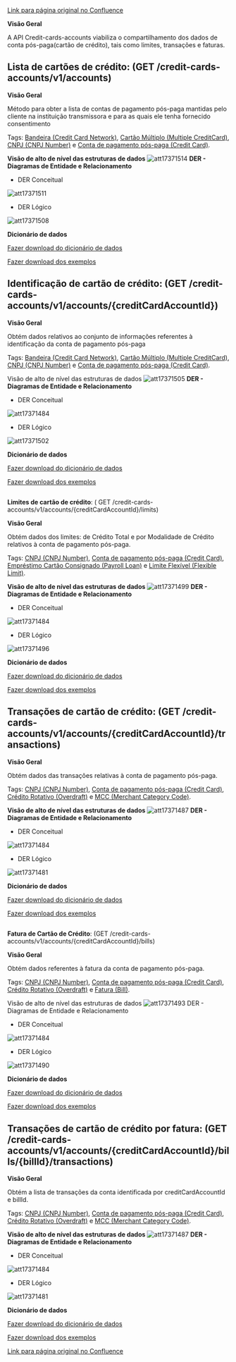 [Link para página original no Confluence](https://openfinancebrasil.atlassian.net/wiki/spaces/OF/pages/17371421)

**Visão Geral**

A API Credit-cards-accounts viabiliza o compartilhamento dos dados de conta pós-paga(cartão de crédito), tais como limites, transações e faturas.

## **Lista de cartões de crédito:** (GET /credit-cards-accounts/v1/accounts)

**Visão Geral**

Método para obter a lista de contas de pagamento pós-paga mantidas pelo cliente na instituição transmissora e para as quais ele tenha fornecido consentimento

Tags: [Bandeira (Credit Card Network)](https://openbanking-brasil.github.io/areadesenvolvedor/#glossarioBandeira), [Cartão Múltiplo (Multiple CreditCard)](https://openbanking-brasil.github.io/areadesenvolvedor/#glossarioCartaoMultiplo), [CNPJ (CNPJ Number)](https://openbanking-brasil.github.io/areadesenvolvedor/#glossarioCNPJ) e [Conta de pagamento pós-paga (Credit Card)](https://openbanking-brasil.github.io/areadesenvolvedor/#glossarioContaPagamentoPosPaga).

**Visão de alto de nível das estruturas de dados**
![att17371514](Informa%c3%a7%c3%b5es%20Gerais%20-%20Cart%c3%a3o%20de%20Cr%c3%a9dito%20-%20v1.0.4/attachments/TLD_CreditCardAccount_List-f5ed7649.png)
**DER - Diagramas de Entidade e Relacionamento**

- DER Conceitual

![att17371511](Informa%c3%a7%c3%b5es%20Gerais%20-%20Cart%c3%a3o%20de%20Cr%c3%a9dito%20-%20v1.0.4/attachments/DER_CreditCardAccount_List_Conceitual-0e6048e1.png)

- DER Lógico

![att17371508](Informa%c3%a7%c3%b5es%20Gerais%20-%20Cart%c3%a3o%20de%20Cr%c3%a9dito%20-%20v1.0.4/attachments/DER_CreditCardAccount_List_Logico-e2ca0183.png)

**Dicionário de dados**

[Fazer download do dicionário de dados](https://openbanking-brasil.github.io/areadesenvolvedor/dictionary/creditCardsGetAccounts_v1.csv)

[Fazer download dos exemplos](https://openbanking-brasil.github.io/areadesenvolvedor/dictionary/example/examples_credit_cards_accounts_list.csv)

## **Identificação de cartão de crédito**: (GET /credit-cards-accounts/v1/accounts/{creditCardAccountId})

**Visão Geral**

Obtém dados relativos ao conjunto de informações referentes à identificação da conta de pagamento pós-paga

Tags: [Bandeira (Credit Card Network)](https://openbanking-brasil.github.io/areadesenvolvedor/#glossarioBandeira), [Cartão Múltiplo (Multiple CreditCard)](https://openbanking-brasil.github.io/areadesenvolvedor/#glossarioCartaoMultiplo), [CNPJ (CNPJ Number)](https://openbanking-brasil.github.io/areadesenvolvedor/#glossarioCNPJ) e [Conta de pagamento pós-paga (Credit Card)](https://openbanking-brasil.github.io/areadesenvolvedor/#glossarioContaPagamentoPosPaga).

Visão de alto de nível das estruturas de dados
![att17371505](Informa%c3%a7%c3%b5es%20Gerais%20-%20Cart%c3%a3o%20de%20Cr%c3%a9dito%20-%20v1.0.4/attachments/TLD_CreditCardAccount_Identification-a9737a16.png)
**DER - Diagramas de Entidade e Relacionamento**

- DER Conceitual

![att17371484](Informa%c3%a7%c3%b5es%20Gerais%20-%20Cart%c3%a3o%20de%20Cr%c3%a9dito%20-%20v1.0.4/attachments/DER_CreditCardAccount-62b49dec.png)

- DER Lógico

![att17371502](Informa%c3%a7%c3%b5es%20Gerais%20-%20Cart%c3%a3o%20de%20Cr%c3%a9dito%20-%20v1.0.4/attachments/DER_CreditCardAccount_Identification-c203839a.png)

**Dicionário de dados**

[Fazer download do dicionário de dados](https://openbanking-brasil.github.io/areadesenvolvedor/dictionary/creditCardsGetAccountsCreditCardAccountId_v1.csv)

[Fazer download dos exemplos](https://openbanking-brasil.github.io/areadesenvolvedor/dictionary/example/examples_credit_cards_accounts_identification.csv)

##   
**Limites de cartão de crédito**: ( GET /credit-cards-accounts/v1/accounts/{creditCardAccountId}/limits)

**Visão Geral**

Obtém dados dos limites: de Crédito Total e por Modalidade de Crédito relativos à conta de pagamento pós-paga.

Tags: [CNPJ (CNPJ Number)](https://openbanking-brasil.github.io/areadesenvolvedor/#glossarioCNPJ), [Conta de pagamento pós-paga (Credit Card)](https://openbanking-brasil.github.io/areadesenvolvedor/#glossarioContaPagamentoPosPaga), [Empréstimo Cartão Consignado (Payroll Loan)](https://openbanking-brasil.github.io/areadesenvolvedor/#glossarioEmprestimoCartaoConsignado) e [Limite Flexível (Flexible Limit)](https://openbanking-brasil.github.io/areadesenvolvedor/#glossarioLimiteFlexivel).

**Visão de alto de nível das estruturas de dados**
![att17371499](Informa%c3%a7%c3%b5es%20Gerais%20-%20Cart%c3%a3o%20de%20Cr%c3%a9dito%20-%20v1.0.4/attachments/TLD_CreditCardAccount_Limits-da0b15b9.png)
**DER - Diagramas de Entidade e Relacionamento**

- DER Conceitual

![att17371484](Informa%c3%a7%c3%b5es%20Gerais%20-%20Cart%c3%a3o%20de%20Cr%c3%a9dito%20-%20v1.0.4/attachments/DER_CreditCardAccount-62b49dec.png)

- DER Lógico

![att17371496](Informa%c3%a7%c3%b5es%20Gerais%20-%20Cart%c3%a3o%20de%20Cr%c3%a9dito%20-%20v1.0.4/attachments/DER_CreditCardAccount_Limits-a61a5c76.png)

**Dicionário de dados**

[Fazer download do dicionário de dados](https://openbanking-brasil.github.io/areadesenvolvedor/dictionary/creditCardsGetAccountsCreditCardAccountIdLimits_v1.csv)

[Fazer download dos exemplos](https://openbanking-brasil.github.io/areadesenvolvedor/dictionary/example/examples_credit_cards_accounts_limits.csv)

## **Transações de cartão de crédito**: (GET /credit-cards-accounts/v1/accounts/{creditCardAccountId}/transactions)

**Visão Geral**

Obtém dados das transações relativas à conta de pagamento pós-paga.

Tags: [CNPJ (CNPJ Number)](https://openbanking-brasil.github.io/areadesenvolvedor/#glossarioCNPJ), [Conta de pagamento pós-paga (Credit Card)](https://openbanking-brasil.github.io/areadesenvolvedor/#glossarioContaPagamentoPosPaga), [Crédito Rotativo (Overdraft)](https://openbanking-brasil.github.io/areadesenvolvedor/#glossarioCreditoRotativo) e [MCC (Merchant Category Code)](https://openbanking-brasil.github.io/areadesenvolvedor/#glossarioMCC).

**Visão de alto de nível das estruturas de dados**
![att17371487](Informa%c3%a7%c3%b5es%20Gerais%20-%20Cart%c3%a3o%20de%20Cr%c3%a9dito%20-%20v1.0.4/attachments/TLD_CreditCardAccount_Transactions-30cd2d1e.png)
**DER - Diagramas de Entidade e Relacionamento**

- DER Conceitual

![att17371484](Informa%c3%a7%c3%b5es%20Gerais%20-%20Cart%c3%a3o%20de%20Cr%c3%a9dito%20-%20v1.0.4/attachments/DER_CreditCardAccount-62b49dec.png)

- DER Lógico

![att17371481](Informa%c3%a7%c3%b5es%20Gerais%20-%20Cart%c3%a3o%20de%20Cr%c3%a9dito%20-%20v1.0.4/attachments/DER_CreditCardAccount_Transactions-3ec790c3.png)

**Dicionário de dados**

[Fazer download do dicionário de dados](https://openbanking-brasil.github.io/areadesenvolvedor/dictionary/creditCardsGetAccountsCreditCardAccountIdTransactions_v1.csv)

[Fazer download dos exemplos](https://openbanking-brasil.github.io/areadesenvolvedor/dictionary/example/examples_credit_cards_accounts_transactions.csv)

##   
**Fatura de Cartão de Crédito**: (GET /credit-cards-accounts/v1/accounts/{creditCardAccountId}/bills)

**Visão Geral**

Obtém dados referentes à fatura da conta de pagamento pós-paga.

Tags: [CNPJ (CNPJ Number)](https://openbanking-brasil.github.io/areadesenvolvedor/#glossarioCNPJ), [Conta de pagamento pós-paga (Credit Card)](https://openbanking-brasil.github.io/areadesenvolvedor/#glossarioContaPagamentoPosPaga), [Crédito Rotativo (Overdraft)](https://openbanking-brasil.github.io/areadesenvolvedor/#glossarioCreditoRotativo) e [Fatura (Bill)](https://openbanking-brasil.github.io/areadesenvolvedor/#glossarioFatura).

Visão de alto de nível das estruturas de dados
![att17371493](Informa%c3%a7%c3%b5es%20Gerais%20-%20Cart%c3%a3o%20de%20Cr%c3%a9dito%20-%20v1.0.4/attachments/TLD_CreditCardAccount_Bill-18fa37a9.png)
DER - Diagramas de Entidade e Relacionamento

- DER Conceitual

![att17371484](Informa%c3%a7%c3%b5es%20Gerais%20-%20Cart%c3%a3o%20de%20Cr%c3%a9dito%20-%20v1.0.4/attachments/DER_CreditCardAccount-62b49dec.png)

- DER Lógico

![att17371490](Informa%c3%a7%c3%b5es%20Gerais%20-%20Cart%c3%a3o%20de%20Cr%c3%a9dito%20-%20v1.0.4/attachments/DER_CreditCardAccount_Bill-eafe4a52.png)

**Dicionário de dados**

[Fazer download do dicionário de dados](https://openbanking-brasil.github.io/areadesenvolvedor/dictionary/creditCardsGetAccountsCreditCardAccountIdBills_v1.csv)

[Fazer download dos exemplos](https://openbanking-brasil.github.io/areadesenvolvedor/dictionary/example/examples_credit_cards_accounts_bill.csv)

## **Transações de cartão de crédito por fatura**: (GET /credit-cards-accounts/v1/accounts/{creditCardAccountId}/bills/{billId}/transactions)

**Visão Geral**

Obtém a lista de transações da conta identificada por creditCardAccountId e billId.

Tags: [CNPJ (CNPJ Number)](https://openbanking-brasil.github.io/areadesenvolvedor/#glossarioCNPJ), [Conta de pagamento pós-paga (Credit Card)](https://openbanking-brasil.github.io/areadesenvolvedor/#glossarioContaPagamentoPosPaga), [Crédito Rotativo (Overdraft)](https://openbanking-brasil.github.io/areadesenvolvedor/#glossarioCreditoRotativo) e [MCC (Merchant Category Code)](https://openbanking-brasil.github.io/areadesenvolvedor/#glossarioMCC).

**Visão de alto de nível das estruturas de dados**
![att17371487](Informa%c3%a7%c3%b5es%20Gerais%20-%20Cart%c3%a3o%20de%20Cr%c3%a9dito%20-%20v1.0.4/attachments/TLD_CreditCardAccount_Transactions-30cd2d1e.png)
**DER - Diagramas de Entidade e Relacionamento**

- DER Conceitual

![att17371484](Informa%c3%a7%c3%b5es%20Gerais%20-%20Cart%c3%a3o%20de%20Cr%c3%a9dito%20-%20v1.0.4/attachments/DER_CreditCardAccount-62b49dec.png)

- DER Lógico

![att17371481](Informa%c3%a7%c3%b5es%20Gerais%20-%20Cart%c3%a3o%20de%20Cr%c3%a9dito%20-%20v1.0.4/attachments/DER_CreditCardAccount_Transactions-3ec790c3.png)

**Dicionário de dados**

[Fazer download do dicionário de dados](https://openbanking-brasil.github.io/areadesenvolvedor/dictionary/creditCardsGetAccountsCreditCardAccountIdBillsBillIdTransactions_v1.csv)

[Fazer download dos exemplos](https://openbanking-brasil.github.io/areadesenvolvedor/dictionary/example/examples_credit_cards_accounts_transactions.csv)

[Link para página original no Confluence](https://openfinancebrasil.atlassian.net/wiki/spaces/OF/pages/17371421)